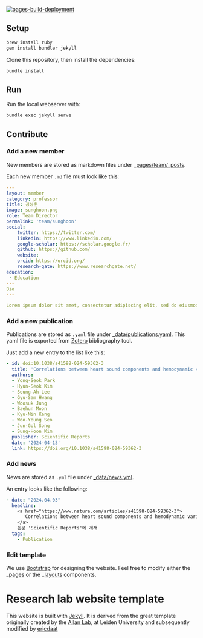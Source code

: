 [![pages-build-deployment](https://github.com/baporlab/baporlab.github.io/actions/workflows/pages/pages-build-deployment/badge.svg?branch=master)](https://github.com/baporlab/baporlab.github.io/actions/workflows/pages/pages-build-deployment)

## Setup

``` bash
brew install ruby
gem install bundler jekyll
```

Clone this repository, then install the dependencies:

``` bash
bundle install
```

## Run

Run the local webserver with:

``` bash
bundle exec jekyll serve
```

## Contribute

### Add a new member

New members are stored as markdown files under
[_pages/team/_posts](_pages/team/_posts).

Each new member `.md` file must look like this:

``` yaml
---
layout: member
category: professor
title: 김성훈
image: sunghoon.png
role: Team Director
permalink: 'team/sunghoon'
social:
    twitter: https://twitter.com/
    linkedin: https://www.linkedin.com/
    google-scholar: https://scholar.google.fr/
    github: https://github.com/
    website:
    orcid: https://orcid.org/
    research-gate: https://www.researchgate.net/
education:
 - Education
---
Bio
---

Lorem ipsum dolor sit amet, consectetur adipiscing elit, sed do eiusmod
```

### Add a new publication

Publications are stored as `.yaml` file under
[_data/publications.yaml](_data/publications.yaml).
This yaml file is exported from [Zotero](https://www.zotero.org/)
bibliography tool.

Just add a new entry to the list like this:

```yaml
- id: doi:10.1038/s41598-024-59362-3
  title: 'Correlations between heart sound components and hemodynamic variables'
  authors:
  - Yong-Seok Park
  - Hyun-Seok Kim
  - Seung-Ah Lee
  - Gyu-Sam Hwang
  - Woosuk Jung
  - Baehun Moon
  - Kyu-Min Kang
  - Woo-Young Seo
  - Jun-Gol Song
  - Sung-Hoon Kim
  publisher: Scientific Reports
  date: '2024-04-13'
  link: https://doi.org/10.1038/s41598-024-59362-3
```

### Add news

News are stored as `.yml` file under [_data/news.yml](_data/news.yml).

An entry looks like the following:

```yaml
- date: "2024.04.03"
  headline: |
    <a href="https://www.nature.com/articles/s41598-024-59362-3">
      'Correlations between heart sound components and hemodynamic variables'
    </a>
    논문 'Scientific Reports'에 게재
  tags:
    - Publication
```

### Edit template

We use [Bootstrap](https://getbootstrap.com/) for designing the website.
Feel free to modify either the [_pages](_pages/) or the
[_layouts](_layouts/) components.


# Research lab website template
This website is built with [Jekyll](https://jekyllrb.com/).
It is derived from the great template originally created by the
[Allan Lab](https://www.allanlab.org/aboutwebsite.html), at Leiden University and
subsequently modified by [ericdaat](https://github.com/ericdaat/research-lab-website)
